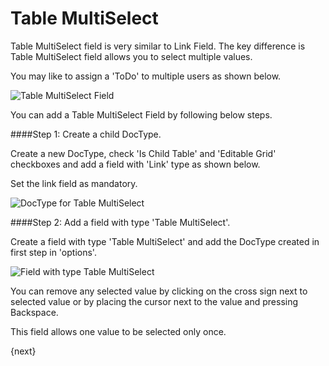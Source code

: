 # Table MultiSelect

Table MultiSelect field is very similar to Link Field. The key difference is Table MultiSelect field allows you to select multiple values.

You may like to assign a 'ToDo' to multiple users as shown below.

<img alt="Table MultiSelect Field" class="screenshot" src="{{docs_base_url}}/assets/img/articles/table-multiselect-field.png">


You can add a Table MultiSelect Field by following below steps.

####Step 1: Create a child DocType.

Create a new DocType, check 'Is Child Table' and 'Editable Grid' checkboxes and add a field with 'Link' type as shown below.

Set the link field as mandatory.

<img alt="DocType for Table MultiSelect" class="screenshot" src="{{docs_base_url}}/assets/img/articles/doctype-for-table-multi-select.png">




####Step 2: Add a field with type 'Table MultiSelect'.

Create a field with type 'Table MultiSelect' and add the DocType created in first step in 'options'.

<img alt="Field with type Table MultiSelect" class="screenshot" src="{{docs_base_url}}/assets/img/articles/multi-select-field.png">

You can remove any selected value by clicking on the cross sign next to selected value or by placing the cursor next to the value and pressing Backspace.

This field allows one value to be selected only once.

{next}

